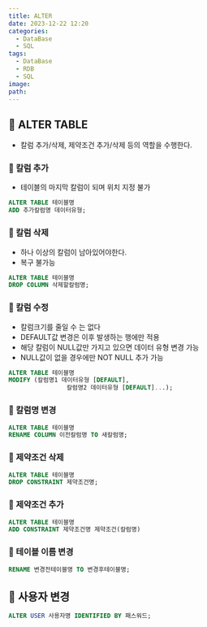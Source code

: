 ```yaml
---
title: ALTER
date: 2023-12-22 12:20
categories:
  - DataBase
  - SQL
tags:
  - DataBase
  - RDB
  - SQL
image: 
path:
---
```


## 🌈 ALTER TABLE

- 칼럼 추가/삭제, 제약조건 추가/삭제 등의 역할을 수행한다.

### 📌 칼럼 추가

- 테이블의 마지막 칼럼이 되며 위치 지정 불가

```sql
ALTER TABLE 테이블명
ADD 추가칼럼명 데이터유형;
```

### 📌 칼럼 삭제

- 하나 이상의 칼럼이 남아있어야한다.
- 복구 불가능

```sql
ALTER TABLE 테이블명
DROP COLUMN 삭제할칼럼명;
```

### 📌 칼럼 수정

- 칼럼크기를 줄일 수 는 없다
- DEFAULT값 변경은 이후 발생하는 행에만 적용
- 해당 칼럼이 NULL값만 가지고 있으면 데이터 유형 변경 가능
- NULL값이 없을 경우에만 NOT NULL 추가 가능

```sql
ALTER TABLE 테이블명
MODIFY (칼럼명1 데이터유형 [DEFAULT],
				칼럼명2 데이터유형 [DEFAULT]...);
```

### 📌 칼럼명 변경

```sql
ALTER TABLE 테이블명
RENAME COLUMN 이전칼럼명 TO 새칼럼명;
```

### 📌 제약조건 삭제

```sql
ALTER TABLE 테이블명
DROP CONSTRAINT 제약조건명;
```

### 📌 제약조건 추가

```sql
ALTER TABLE 테이블명
ADD CONSTRAINT 제약조건명 제약조건(칼럼명)
```

### 📌 테이블 이름 변경

```sql
RENAME 변경전테이블명 TO 변경후테이블명;
```

## 🌈 사용자 변경
```sql
ALTER USER 사용자명 IDENTIFIED BY 패스워드;
```